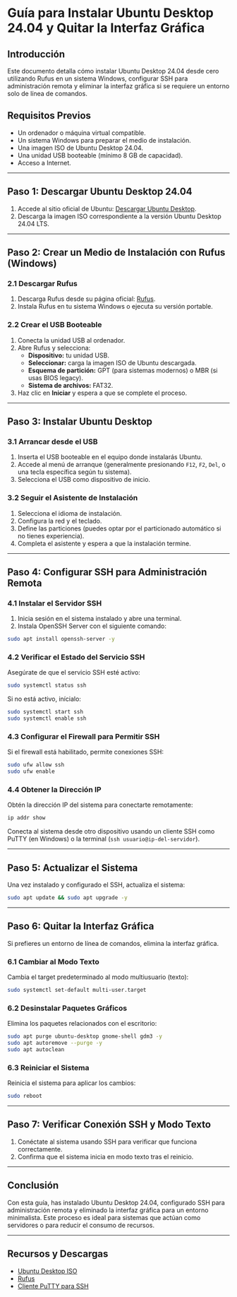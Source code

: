 
# Guía para Instalar Ubuntu Desktop 24.04 y Quitar la Interfaz Gráfica

## Introducción
Este documento detalla cómo instalar Ubuntu Desktop 24.04 desde cero utilizando Rufus en un sistema Windows, configurar SSH para administración remota y eliminar la interfaz gráfica si se requiere un entorno solo de línea de comandos.

## Requisitos Previos
- Un ordenador o máquina virtual compatible.
- Un sistema Windows para preparar el medio de instalación.
- Una imagen ISO de Ubuntu Desktop 24.04.
- Una unidad USB booteable (mínimo 8 GB de capacidad).
- Acceso a Internet.

---

## Paso 1: Descargar Ubuntu Desktop 24.04

1. Accede al sitio oficial de Ubuntu: [Descargar Ubuntu Desktop](https://ubuntu.com/download/desktop).
2. Descarga la imagen ISO correspondiente a la versión Ubuntu Desktop 24.04 LTS.

---

## Paso 2: Crear un Medio de Instalación con Rufus (Windows)

### 2.1 Descargar Rufus
1. Descarga Rufus desde su página oficial: [Rufus](https://rufus.ie).
2. Instala Rufus en tu sistema Windows o ejecuta su versión portable.

### 2.2 Crear el USB Booteable
1. Conecta la unidad USB al ordenador.
2. Abre Rufus y selecciona:
   - **Dispositivo:** tu unidad USB.
   - **Seleccionar:** carga la imagen ISO de Ubuntu descargada.
   - **Esquema de partición:** GPT (para sistemas modernos) o MBR (si usas BIOS legacy).
   - **Sistema de archivos:** FAT32.
3. Haz clic en **Iniciar** y espera a que se complete el proceso.

---

## Paso 3: Instalar Ubuntu Desktop

### 3.1 Arrancar desde el USB
1. Inserta el USB booteable en el equipo donde instalarás Ubuntu.
2. Accede al menú de arranque (generalmente presionando `F12`, `F2`, `Del`, o una tecla específica según tu sistema).
3. Selecciona el USB como dispositivo de inicio.

### 3.2 Seguir el Asistente de Instalación
1. Selecciona el idioma de instalación.
2. Configura la red y el teclado.
3. Define las particiones (puedes optar por el particionado automático si no tienes experiencia).
4. Completa el asistente y espera a que la instalación termine.

---

## Paso 4: Configurar SSH para Administración Remota

### 4.1 Instalar el Servidor SSH
1. Inicia sesión en el sistema instalado y abre una terminal.
2. Instala OpenSSH Server con el siguiente comando:

```bash
sudo apt install openssh-server -y
```

### 4.2 Verificar el Estado del Servicio SSH
Asegúrate de que el servicio SSH esté activo:

```bash
sudo systemctl status ssh
```

Si no está activo, inícialo:

```bash
sudo systemctl start ssh
sudo systemctl enable ssh
```

### 4.3 Configurar el Firewall para Permitir SSH
Si el firewall está habilitado, permite conexiones SSH:

```bash
sudo ufw allow ssh
sudo ufw enable
```

### 4.4 Obtener la Dirección IP
Obtén la dirección IP del sistema para conectarte remotamente:

```bash
ip addr show
```

Conecta al sistema desde otro dispositivo usando un cliente SSH como PuTTY (en Windows) o la terminal (`ssh usuario@ip-del-servidor`).

---

## Paso 5: Actualizar el Sistema

Una vez instalado y configurado el SSH, actualiza el sistema:

```bash
sudo apt update && sudo apt upgrade -y
```

---

## Paso 6: Quitar la Interfaz Gráfica

Si prefieres un entorno de línea de comandos, elimina la interfaz gráfica.

### 6.1 Cambiar al Modo Texto
Cambia el target predeterminado al modo multiusuario (texto):

```bash
sudo systemctl set-default multi-user.target
```

### 6.2 Desinstalar Paquetes Gráficos
Elimina los paquetes relacionados con el escritorio:

```bash
sudo apt purge ubuntu-desktop gnome-shell gdm3 -y
sudo apt autoremove --purge -y
sudo apt autoclean
```

### 6.3 Reiniciar el Sistema
Reinicia el sistema para aplicar los cambios:

```bash
sudo reboot
```

---

## Paso 7: Verificar Conexión SSH y Modo Texto

1. Conéctate al sistema usando SSH para verificar que funciona correctamente.
2. Confirma que el sistema inicia en modo texto tras el reinicio.

--- 

## Conclusión

Con esta guía, has instalado Ubuntu Desktop 24.04, configurado SSH para administración remota y eliminado la interfaz gráfica para un entorno minimalista. Este proceso es ideal para sistemas que actúan como servidores o para reducir el consumo de recursos.

---

## Recursos y Descargas

- [Ubuntu Desktop ISO](https://ubuntu.com/download/desktop)
- [Rufus](https://rufus.ie)
- [Cliente PuTTY para SSH](https://www.putty.org)
